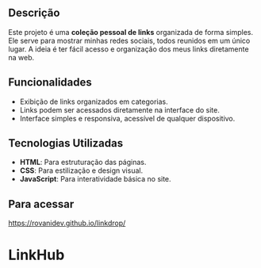 ## Descrição

Este projeto é uma **coleção pessoal de links** organizada de forma simples. Ele serve para mostrar minhas redes sociais, todos reunidos em um único lugar. A ideia é ter fácil acesso e organização dos meus links diretamente na web.

## Funcionalidades

- Exibição de links organizados em categorias.
- Links podem ser acessados diretamente na interface do site.
- Interface simples e responsiva, acessível de qualquer dispositivo.

## Tecnologias Utilizadas

- **HTML**: Para estruturação das páginas.
- **CSS**: Para estilização e design visual.
- **JavaScript**: Para interatividade básica no site.

## Para acessar
https://rovanidev.github.io/linkdrop/

# LinkHub
